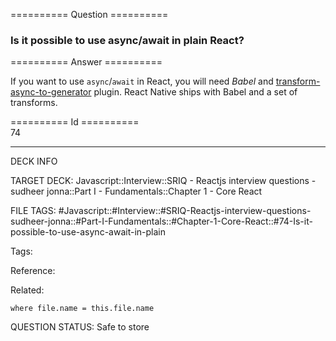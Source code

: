 ========== Question ==========  

### Is it possible to use async/await in plain React?  

========== Answer ==========  

If you want to use `async`/`await` in React, you will need _Babel_ and [transform-async-to-generator](https://babeljs.io/docs/en/babel-plugin-transform-async-to-generator) plugin. React Native ships with Babel and a set of transforms.

========== Id ==========  
74

---

DECK INFO

TARGET DECK: Javascript::Interview::SRIQ - Reactjs interview questions - sudheer jonna::Part I - Fundamentals::Chapter 1 - Core React

FILE TAGS: #Javascript::#Interview::#SRIQ-Reactjs-interview-questions-sudheer-jonna::#Part-I-Fundamentals::#Chapter-1-Core-React::#74-Is-it-possible-to-use-async-await-in-plain

Tags:

Reference:

Related:

```dataview
where file.name = this.file.name
```
QUESTION STATUS: Safe to store
